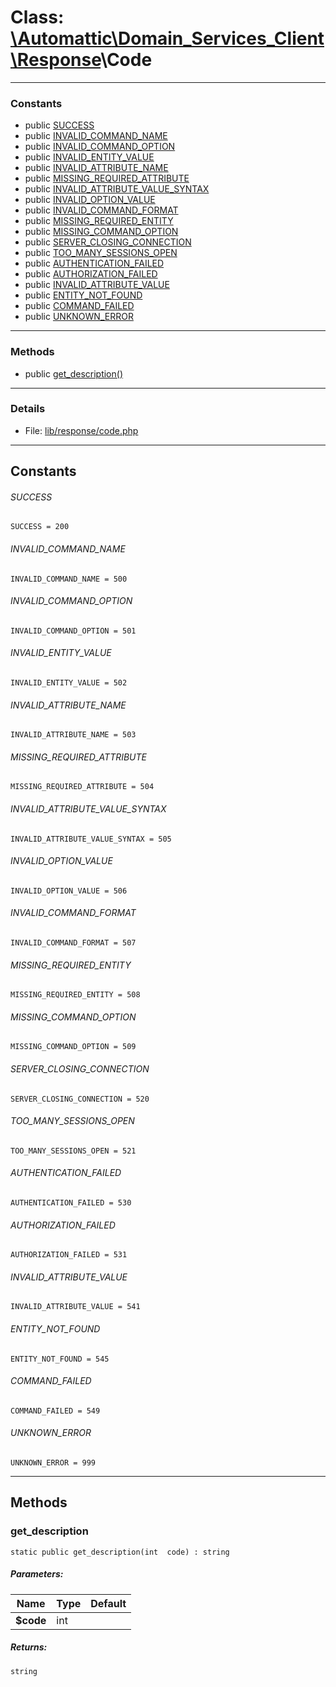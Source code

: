 # Class: [\Automattic](../namespaces/automattic.md)[\Domain_Services_Client](../namespaces/automattic-domain-services-client.md)[\Response](../namespaces/automattic-domain-services-client-response.md)\Code


---

### Constants
* public [SUCCESS](#constant_SUCCESS)
* public [INVALID_COMMAND_NAME](#constant_INVALID_COMMAND_NAME)
* public [INVALID_COMMAND_OPTION](#constant_INVALID_COMMAND_OPTION)
* public [INVALID_ENTITY_VALUE](#constant_INVALID_ENTITY_VALUE)
* public [INVALID_ATTRIBUTE_NAME](#constant_INVALID_ATTRIBUTE_NAME)
* public [MISSING_REQUIRED_ATTRIBUTE](#constant_MISSING_REQUIRED_ATTRIBUTE)
* public [INVALID_ATTRIBUTE_VALUE_SYNTAX](#constant_INVALID_ATTRIBUTE_VALUE_SYNTAX)
* public [INVALID_OPTION_VALUE](#constant_INVALID_OPTION_VALUE)
* public [INVALID_COMMAND_FORMAT](#constant_INVALID_COMMAND_FORMAT)
* public [MISSING_REQUIRED_ENTITY](#constant_MISSING_REQUIRED_ENTITY)
* public [MISSING_COMMAND_OPTION](#constant_MISSING_COMMAND_OPTION)
* public [SERVER_CLOSING_CONNECTION](#constant_SERVER_CLOSING_CONNECTION)
* public [TOO_MANY_SESSIONS_OPEN](#constant_TOO_MANY_SESSIONS_OPEN)
* public [AUTHENTICATION_FAILED](#constant_AUTHENTICATION_FAILED)
* public [AUTHORIZATION_FAILED](#constant_AUTHORIZATION_FAILED)
* public [INVALID_ATTRIBUTE_VALUE](#constant_INVALID_ATTRIBUTE_VALUE)
* public [ENTITY_NOT_FOUND](#constant_ENTITY_NOT_FOUND)
* public [COMMAND_FAILED](#constant_COMMAND_FAILED)
* public [UNKNOWN_ERROR](#constant_UNKNOWN_ERROR)

---

### Methods

* public [get_description()](#method_get_description)

---

### Details

* File: [lib/response/code.php](../../lib/response/code.php)

---

## Constants
<a id="constant_SUCCESS"></a>
###### SUCCESS
```
SUCCESS = 200
```


<a id="constant_INVALID_COMMAND_NAME"></a>
###### INVALID_COMMAND_NAME
```
INVALID_COMMAND_NAME = 500
```


<a id="constant_INVALID_COMMAND_OPTION"></a>
###### INVALID_COMMAND_OPTION
```
INVALID_COMMAND_OPTION = 501
```


<a id="constant_INVALID_ENTITY_VALUE"></a>
###### INVALID_ENTITY_VALUE
```
INVALID_ENTITY_VALUE = 502
```


<a id="constant_INVALID_ATTRIBUTE_NAME"></a>
###### INVALID_ATTRIBUTE_NAME
```
INVALID_ATTRIBUTE_NAME = 503
```


<a id="constant_MISSING_REQUIRED_ATTRIBUTE"></a>
###### MISSING_REQUIRED_ATTRIBUTE
```
MISSING_REQUIRED_ATTRIBUTE = 504
```


<a id="constant_INVALID_ATTRIBUTE_VALUE_SYNTAX"></a>
###### INVALID_ATTRIBUTE_VALUE_SYNTAX
```
INVALID_ATTRIBUTE_VALUE_SYNTAX = 505
```


<a id="constant_INVALID_OPTION_VALUE"></a>
###### INVALID_OPTION_VALUE
```
INVALID_OPTION_VALUE = 506
```


<a id="constant_INVALID_COMMAND_FORMAT"></a>
###### INVALID_COMMAND_FORMAT
```
INVALID_COMMAND_FORMAT = 507
```


<a id="constant_MISSING_REQUIRED_ENTITY"></a>
###### MISSING_REQUIRED_ENTITY
```
MISSING_REQUIRED_ENTITY = 508
```


<a id="constant_MISSING_COMMAND_OPTION"></a>
###### MISSING_COMMAND_OPTION
```
MISSING_COMMAND_OPTION = 509
```


<a id="constant_SERVER_CLOSING_CONNECTION"></a>
###### SERVER_CLOSING_CONNECTION
```
SERVER_CLOSING_CONNECTION = 520
```


<a id="constant_TOO_MANY_SESSIONS_OPEN"></a>
###### TOO_MANY_SESSIONS_OPEN
```
TOO_MANY_SESSIONS_OPEN = 521
```


<a id="constant_AUTHENTICATION_FAILED"></a>
###### AUTHENTICATION_FAILED
```
AUTHENTICATION_FAILED = 530
```


<a id="constant_AUTHORIZATION_FAILED"></a>
###### AUTHORIZATION_FAILED
```
AUTHORIZATION_FAILED = 531
```


<a id="constant_INVALID_ATTRIBUTE_VALUE"></a>
###### INVALID_ATTRIBUTE_VALUE
```
INVALID_ATTRIBUTE_VALUE = 541
```


<a id="constant_ENTITY_NOT_FOUND"></a>
###### ENTITY_NOT_FOUND
```
ENTITY_NOT_FOUND = 545
```


<a id="constant_COMMAND_FAILED"></a>
###### COMMAND_FAILED
```
COMMAND_FAILED = 549
```


<a id="constant_UNKNOWN_ERROR"></a>
###### UNKNOWN_ERROR
```
UNKNOWN_ERROR = 999
```



---

## Methods

<a id="method_get_description"></a>
### get_description

```
static public get_description(int  code) : string
```

##### Parameters:

| Name | Type | Default |
|------|------|---------|
| **$code** | int |  |

##### Returns:

```
string
```
